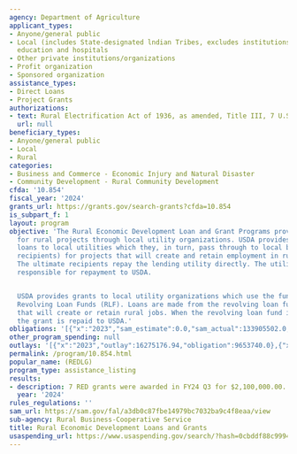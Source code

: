 ```yaml
---
agency: Department of Agriculture
applicant_types:
- Anyone/general public
- Local (includes State-designated lndian Tribes, excludes institutions of higher
  education and hospitals
- Other private institutions/organizations
- Profit organization
- Sponsored organization
assistance_types:
- Direct Loans
- Project Grants
authorizations:
- text: Rural Electrification Act of 1936, as amended, Title III, 7 U.S.C. 930-940c.
  url: null
beneficiary_types:
- Anyone/general public
- Local
- Rural
categories:
- Business and Commerce - Economic Injury and Natural Disaster
- Community Development - Rural Community Development
cfda: '10.854'
fiscal_year: '2024'
grants_url: https://grants.gov/search-grants?cfda=10.854
is_subpart_f: 1
layout: program
objective: 'The Rural Economic Development Loan and Grant Programs provide funding
  for rural projects through local utility organizations. USDA provides zero-interest
  loans to local utilities which they, in turn, pass through to local businesses (ultimate
  recipients) for projects that will create and retain employment in rural areas.
  The ultimate recipients repay the lending utility directly. The utility then is
  responsible for repayment to USDA.


  USDA provides grants to local utility organizations which use the funding to establish
  Revolving Loan Funds (RLF). Loans are made from the revolving loan funds to projects
  that will create or retain rural jobs. When the revolving loan fund is terminated,
  the grant is repaid to USDA.'
obligations: '[{"x":"2023","sam_estimate":0.0,"sam_actual":133905502.0,"usa_spending_actual":9653740.0},{"x":"2024","sam_estimate":0.0,"sam_actual":65040498.0,"usa_spending_actual":6495866.0},{"x":"2025","sam_estimate":0.0,"sam_actual":12221861.0,"usa_spending_actual":0.0}]'
other_program_spending: null
outlays: '[{"x":"2023","outlay":16275176.94,"obligation":9653740.0},{"x":"2024","outlay":4472674.32,"obligation":6495866.0},{"x":"2025","outlay":0.0,"obligation":0.0}]'
permalink: /program/10.854.html
popular_name: (REDLG)
program_type: assistance_listing
results:
- description: 7 RED grants were awarded in FY24 Q3 for $2,100,000.00.
  year: '2024'
rules_regulations: ''
sam_url: https://sam.gov/fal/a3db0c87fbe14979bc7032ba9c4f8eaa/view
sub-agency: Rural Business-Cooperative Service
title: Rural Economic Development Loans and Grants
usaspending_url: https://www.usaspending.gov/search/?hash=0cbddf88c9994f3fe449a5a7c34eca28
---
```

